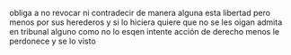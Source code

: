 obliga a no revocar ni contradecir de manera alguna esta libertad pero menos por sus herederos y si lo hiciera quiere que no se les oigan admita en tribunal alguno como no lo esqen intente acción de derecho menos le perdonece y se lo visto